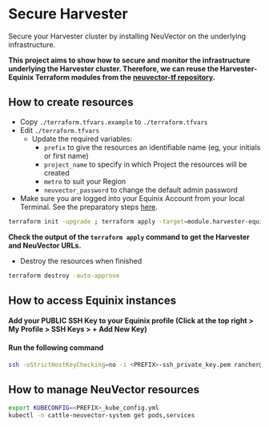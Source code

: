 # Secure Harvester

Secure your Harvester cluster by installing NeuVector on the underlying infrastructure.

**This project aims to show how to secure and monitor the infrastructure underlying the Harvester cluster. Therefore, we can reuse the Harvester-Equinix Terraform modules from the [neuvector-tf repository](https://github.com/glovecchi0/neuvector-tf/tree/main/tf-modules/harvester/infrastructure).**

## How to create resources

- Copy `./terraform.tfvars.example` to `./terraform.tfvars`
- Edit `./terraform.tfvars`
  - Update the required variables:
    -  `prefix` to give the resources an identifiable name (eg, your initials or first name)
    -  `project_name` to specify in which Project the resources will be created
    -  `metro` to suit your Region
    -  `neuvector_password` to change the default admin password
- Make sure you are logged into your Equinix Account from your local Terminal. See the preparatory steps [here](../../../tf-modules/harvester/infrastructure/README.md).

```bash
terraform init -upgrade ; terraform apply -target=module.harvester-equinix.tls_private_key.ssh_private_key -target=module.harvester-equinix.local_file.private_key_pem -target=module.harvester-equinix.local_file.public_key_pem -auto-approve ; terraform apply -target=module.harvester-equinix -target=null_resource.wait-harvester-services-startup -auto-approve ; terraform apply -target=local_file.ssh-private-key -target=ssh_resource.retrieve-kubeconfig -target=local_file.kubeconfig-yaml -auto-approve ; terraform apply -auto-approve
```

**Check the output of the `terraform apply` command to get the Harvester and NeuVector URLs.**

- Destroy the resources when finished
```bash
terraform destroy -auto-approve
```

## How to access Equinix instances

#### Add your PUBLIC SSH Key to your Equinix profile (Click at the top right > My Profile > SSH Keys > + Add New Key)

#### Run the following command

```bash
ssh -oStrictHostKeyChecking=no -i <PREFIX>-ssh_private_key.pem rancher@<PUBLIC_IPV4>
```

## How to manage NeuVector resources

```bash
export KUBECONFIG=<PREFIX>_kube_config.yml
kubectl -n cattle-neuvector-system get pods,services
```
